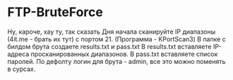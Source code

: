 # FTP-BruteForce
Ну, кароче, хау ту, так сказать
Дня начала сканируйте IP диапазоны (4it.me - брать их тут) с портом 21. (Программа - KPortScan3)
В папке с билдом брута создаете results.txt и pass.txt
В results.txt вставляете IP-адреса просканированных диапазонов.
В pass.txt вставляете список паролей.
По дефолту логин для брута - admin, все это можно поменять в сурсах.
